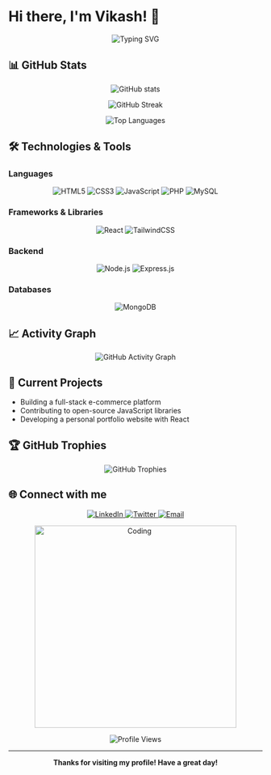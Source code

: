 # Hi there, I'm Vikash! 👋
<p align="center">
  <img src="https://readme-typing-svg.herokuapp.com?font=Fira+Code&size=24&duration=4000&color=F75C7E&center=true&vCenter=true&width=600&lines=Full+Stack+Developer;Open+Source+Contributor;Love+to+Learn+and+Build" alt="Typing SVG">
</p>

## 📊 GitHub Stats
<p align="center">
  <img src="https://github-readme-stats.vercel.app/api?username=Vikashcodez&show_icons=true&theme=radical" alt="GitHub stats">
</p>
<p align="center">
  <img src="https://github-readme-streak-stats.herokuapp.com/?user=Vikashcodez&theme=radical" alt="GitHub Streak">
</p>
<p align="center">
  <img src="https://github-readme-stats.vercel.app/api/top-langs/?username=Vikashcodez&layout=compact&theme=radical" alt="Top Languages">
</p>

## 🛠️ Technologies & Tools
### Languages
<p align="center">
  <img src="https://img.shields.io/badge/-HTML5-E34F26?style=flat-square&logo=html5&logoColor=white" alt="HTML5">
  <img src="https://img.shields.io/badge/-CSS3-1572B6?style=flat-square&logo=css3&logoColor=white" alt="CSS3">
  <img src="https://img.shields.io/badge/-JavaScript-F7DF1E?style=flat-square&logo=javascript&logoColor=black" alt="JavaScript">
  <img src="https://img.shields.io/badge/-PHP-777BB4?style=flat-square&logo=php&logoColor=white" alt="PHP">
  <img src="https://img.shields.io/badge/-MySQL-4479A1?style=flat-square&logo=mysql&logoColor=white" alt="MySQL">
</p>

### Frameworks & Libraries
<p align="center">
  <img src="https://img.shields.io/badge/-React-61DAFB?style=flat-square&logo=react&logoColor=black" alt="React">
  <img src="https://img.shields.io/badge/-TailwindCSS-38B2AC?style=flat-square&logo=tailwind-css&logoColor=white" alt="TailwindCSS">
</p>

### Backend
<p align="center">
  <img src="https://img.shields.io/badge/-Node.js-339933?style=flat-square&logo=node.js&logoColor=white" alt="Node.js">
  <img src="https://img.shields.io/badge/-Express.js-000000?style=flat-square&logo=express&logoColor=white" alt="Express.js">
</p>

### Databases
<p align="center">
  <img src="https://img.shields.io/badge/-MongoDB-47A248?style=flat-square&logo=mongodb&logoColor=white" alt="MongoDB">
</p>

## 📈 Activity Graph
<p align="center">
  <img src="https://github-readme-activity-graph.vercel.app/graph?username=Vikashcodez&theme=radical" alt="GitHub Activity Graph">
</p>

## 💼 Current Projects
- Building a full-stack e-commerce platform
- Contributing to open-source JavaScript libraries
- Developing a personal portfolio website with React

## 🏆 GitHub Trophies
<p align="center">
  <img src="https://github-profile-trophy.vercel.app/?username=Vikashcodez&theme=radical&column=4&margin-w=15&margin-h=15" alt="GitHub Trophies">
</p>

## 🌐 Connect with me
<p align="center">
  <a href="https://www.linkedin.com/in/vikashcodez" target="_blank">
    <img src="https://img.shields.io/badge/-LinkedIn-0A66C2?style=flat-square&logo=linkedin&logoColor=white" alt="LinkedIn">
  </a>
  <a href="https://twitter.com/vikashcodez" target="_blank">
    <img src="https://img.shields.io/badge/-Twitter-1DA1F2?style=flat-square&logo=twitter&logoColor=white" alt="Twitter">
  </a>
  <a href="mailto:your.email@example.com">
    <img src="https://img.shields.io/badge/-Email-D14836?style=flat-square&logo=gmail&logoColor=white" alt="Email">
  </a>
</p>

<p align="center">
  <img src="https://github.com/Vikashcodez/Vikashcodez/raw/main/assets/coding.gif" alt="Coding" width="400">
</p>

<p align="center">
  <img src="https://komarev.com/ghpvc/?username=Vikashcodez&color=blueviolet&style=flat-square" alt="Profile Views">
</p>

---

<p align="center">
  <b>Thanks for visiting my profile! Have a great day!</b>
</p>
